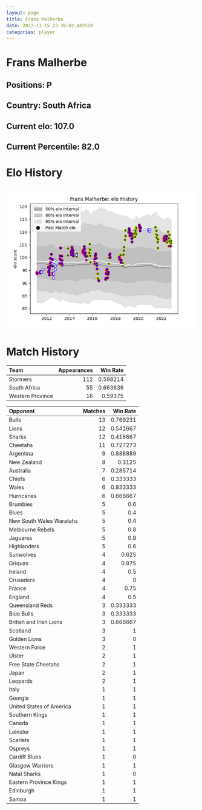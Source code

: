 ```yaml
---  
layout: page  
title: Frans Malherbe  
date: 2022-11-15 23:39:02.402520  
categories: player  
---
```

# Frans Malherbe

## Positions: P

## Country: South Africa

## Current elo: 107.0

## Current Percentile: 82.0

# Elo History


![elo history](history_FransMalherbe.png)
# Match History


| Team             |   Appearances |   Win Rate |
|:-----------------|--------------:|-----------:|
| Stormers         |           112 |   0.598214 |
| South Africa     |            55 |   0.663636 |
| Western Province |            16 |   0.59375  |

| Opponent                 |   Matches |   Win Rate |
|:-------------------------|----------:|-----------:|
| Bulls                    |        13 |   0.769231 |
| Lions                    |        12 |   0.541667 |
| Sharks                   |        12 |   0.416667 |
| Cheetahs                 |        11 |   0.727273 |
| Argentina                |         9 |   0.888889 |
| New Zealand              |         8 |   0.3125   |
| Australia                |         7 |   0.285714 |
| Chiefs                   |         6 |   0.333333 |
| Wales                    |         6 |   0.833333 |
| Hurricanes               |         6 |   0.666667 |
| Brumbies                 |         5 |   0.6      |
| Blues                    |         5 |   0.4      |
| New South Wales Waratahs |         5 |   0.4      |
| Melbourne Rebels         |         5 |   0.8      |
| Jaguares                 |         5 |   0.8      |
| Highlanders              |         5 |   0.6      |
| Sunwolves                |         4 |   0.625    |
| Griquas                  |         4 |   0.875    |
| Ireland                  |         4 |   0.5      |
| Crusaders                |         4 |   0        |
| France                   |         4 |   0.75     |
| England                  |         4 |   0.5      |
| Queensland Reds          |         3 |   0.333333 |
| Blue Bulls               |         3 |   0.333333 |
| British and Irish Lions  |         3 |   0.666667 |
| Scotland                 |         3 |   1        |
| Golden Lions             |         3 |   0        |
| Western Force            |         2 |   1        |
| Ulster                   |         2 |   1        |
| Free State Cheetahs      |         2 |   1        |
| Japan                    |         2 |   1        |
| Leopards                 |         2 |   1        |
| Italy                    |         1 |   1        |
| Georgia                  |         1 |   1        |
| United States of America |         1 |   1        |
| Southern Kings           |         1 |   1        |
| Canada                   |         1 |   1        |
| Leinster                 |         1 |   1        |
| Scarlets                 |         1 |   1        |
| Ospreys                  |         1 |   1        |
| Cardiff Blues            |         1 |   0        |
| Glasgow Warriors         |         1 |   1        |
| Natal Sharks             |         1 |   0        |
| Eastern Province Kings   |         1 |   1        |
| Edinburgh                |         1 |   1        |
| Samoa                    |         1 |   1        |